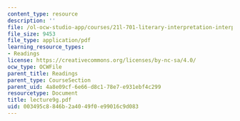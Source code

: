 ```yaml
---
content_type: resource
description: ''
file: /ol-ocw-studio-app/courses/21l-701-literary-interpretation-interpreting-poetry-fall-2003/003495c8846b2a4049f0e99016c9d083_lecture9g.pdf
file_size: 9453
file_type: application/pdf
learning_resource_types:
- Readings
license: https://creativecommons.org/licenses/by-nc-sa/4.0/
ocw_type: OCWFile
parent_title: Readings
parent_type: CourseSection
parent_uid: 4a8e09cf-6e66-d8c1-78e7-e931ebf4c299
resourcetype: Document
title: lecture9g.pdf
uid: 003495c8-846b-2a40-49f0-e99016c9d083
---
```

